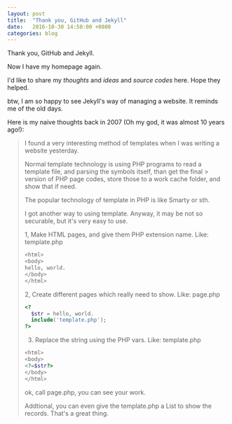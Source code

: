 ```yaml
---
layout: post
title:  "Thank you, GitHub and Jekyll"
date:   2016-10-30 14:50:00 +0800
categories: blog
---
```


Thank you, GitHub and Jekyll.

Now I have my homepage again.

I'd like to share my *thoughts* and *ideas* and *source codes* here. Hope they helped.

btw, I am so happy to see Jekyll's way of managing a website. It reminds me of the old days.

Here is my naive thoughts back in 2007 (Oh my god, it was almost 10 years ago!):

> I found a very interesting method of templates when I was writing a website yesterday. 
> 
> Normal template technology is using PHP programs to read a template file, and parsing the symbols itself, than get the final > version of PHP page codes, store those to a work cache folder, and show that if need. 
> 
> The popular technology of template in PHP is like Smarty or sth. 
> 
> I got another way to using template. Anyway, it may be not so securable, but it's very easy to use. 
> 
> 1, Make HTML pages, and give them PHP extension name. 
> Like: template.php 
>
> ```php
> <html> 
> <body> 
> hello, world. 
> </body> 
> </html> 
> ```
> 
> 2, Create different pages which really need to show. 
> Like: page.php 
>
> ```php
> <? 
>   $str = hello, world. 
>   include('template.php'); 
> ?> 
> ```
> 
> 3. Replace the string using the PHP vars. 
> Like: template.php
>
> ```php
> <html> 
> <body> 
> <?=$str?> 
> </body> 
> </html> 
> ```
> 
> ok, call page.php, you can see your work. 
> 
> Addtional, you can even give the template.php a List to show the records. That's a great thing.
